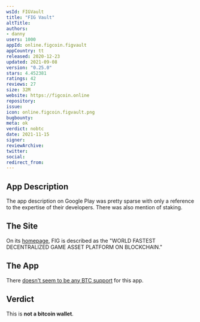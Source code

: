 ```yaml
---
wsId: FIGVault
title: "FIG Vault"
altTitle: 
authors:
- danny
users: 1000
appId: online.figcoin.figvault
appCountry: tt
released: 2020-12-23
updated: 2021-09-08
version: "0.25.0"
stars: 4.452381
ratings: 42
reviews: 27
size: 32M
website: https://figcoin.online
repository: 
issue: 
icon: online.figcoin.figvault.png
bugbounty: 
meta: ok
verdict: nobtc
date: 2021-11-15
signer: 
reviewArchive:
twitter: 
social:
redirect_from:
---
```


## App Description

The app description on Google Play was pretty sparse with only a reference to the expertise of their developers. There was also mention of staking.

## The Site

On its [homepage](https://figcoin.online), FIG is described as the "WORLD FASTEST DECENTRALIZED GAME ASSET PLATFORM ON BLOCKCHAIN."

## The App

There [doesn't seem to be any BTC support](https://twitter.com/BitcoinWalletz/status/1458342323188686848) for this app.

## Verdict

This is **not a bitcoin wallet**.
